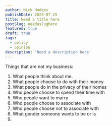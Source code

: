 ```yaml
---
author: Nick Hodges
publishDate: 2023-07-25
title: Need a title here
postSlug: needaslughere
featured: true
draft: true
tags:
  - policy
  - opinion
description: 'Need a description here'
---
```


Things that are not my business:

1. What people think about me.
2. What people choose to do with their money
3. What people do in the privacy of their homes
4. Who people choose to spend their time with
5. Who people want to marry
6. Who people choose to associate with
7. Who people choose not to associate with
8. What gender someone wants to be or is
9.
